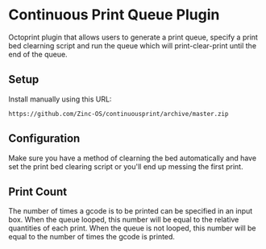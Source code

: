 # Continuous Print Queue Plugin

Octoprint plugin that allows users to generate a print queue, specify a print bed clearning script and run the queue which will print-clear-print until the end of the queue.

## Setup

Install manually using this URL:

    https://github.com/Zinc-OS/continuousprint/archive/master.zip



## Configuration

Make sure you have a method of clearning the bed automatically and have set the print bed clearing script or you'll end up messing the first print.

## Print Count

The number of times a gcode is to be printed can be specified in an input box.
When the queue looped, this number will be equal to the relative quantities of each print.
When the queue is not looped, this number will be equal to the number of times the gcode is printed. 
